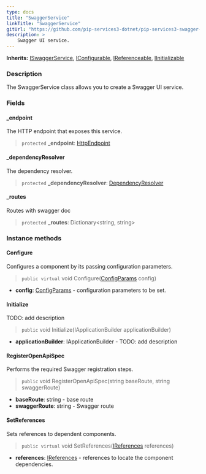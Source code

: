 ```yaml
---
type: docs
title: "SwaggerService"
linkTitle: "SwaggerService"
gitUrl: "https://github.com/pip-services3-dotnet/pip-services3-swagger-dotnet"
description: >
    Swagger UI service.
---
```


**Inherits:** [ISwaggerService](../../../rpc/services/iswagger_service), [IConfigurable](../../../commons/config/iconfigurable), [IReferenceable](../../../commons/refer/ireferenceable), [IInitializable](../../../rpc/services/iinitializable)

### Description

The SwaggerService class allows you to create a Swagger UI service.


### Fields

<span class="hide-title-link">

#### _endpoint
The HTTP endpoint that exposes this service.
> `protected` **_endpoint**: [HttpEndpoint](../../../rpc/services/http_endpoint)

#### _dependencyResolver
The dependency resolver.
> `protected` **_dependencyResolver**: [DependencyResolver](../../../commons/refer/dependency_resolver)

#### _routes
Routes with swagger doc
> `protected` **_routes**: Dictionary\<string, string\>

</span>


### Instance methods

#### Configure
Configures a component by its passing configuration parameters.

> `public virtual` void Configure([ConfigParams](../../../commons/config/config_params) config)

- **config**: [ConfigParams](../../../commons/config/config_params) - configuration parameters to be set.

#### Initialize
TODO: add description
> `public` void Initialize(IApplicationBuilder applicationBuilder)

- **applicationBuilder**: IApplicationBuilder - TODO: add description


#### RegisterOpenApiSpec
Performs the required Swagger registration steps.

> `public` void RegisterOpenApiSpec(string baseRoute, string swaggerRoute)

- **baseRoute**: string - base route
- **swaggerRoute**: string - Swagger route 

#### SetReferences
Sets references to dependent components.

> `public virtual` void SetReferences([IReferences](../../../commons/refer/ireferences) references)

- **references**: [IReferences](../../../commons/refer/ireferences) - references to locate the component dependencies.